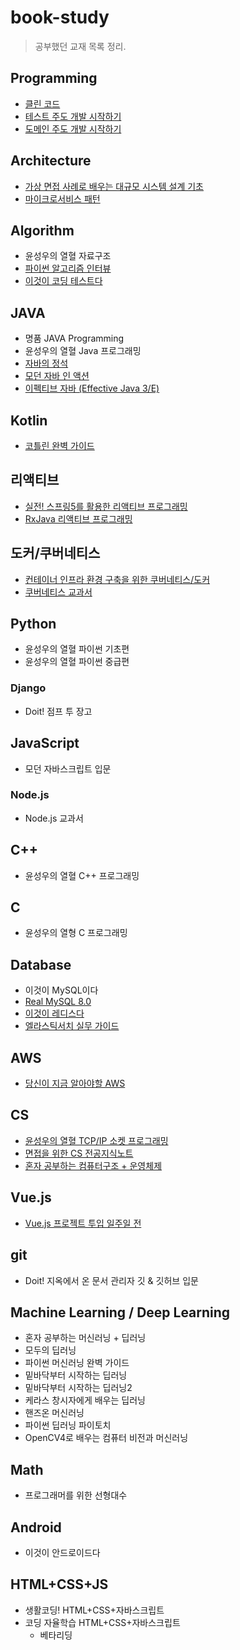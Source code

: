 # book-study

> 공부했던 교재 목록 정리.

## Programming

- [클린 코드](./books/클린_코드/README.md)
- [테스트 주도 개발 시작하기](./books/테스트_주도_개발_시작하기/README.md)
- [도메인 주도 개발 시작하기](./books/도메인_주도_개발_시작하기/README.md)

## Architecture

- [가상 면접 사례로 배우는 대규모 시스템 설계 기초](books/가상%20면접%20사례로%20배우는%20대규모%20시스템%20설계%20기초/README.md)
- [마이크로서비스 패턴](books/마이크로서비스%20패턴/README.md)

## Algorithm

- 윤성우의 열혈 자료구조
- [파이썬 알고리즘 인터뷰](https://github.com/Cho-D-YoungRae/AlgorithmStudy/tree/main/leetcode)
- [이것이 코딩 테스트다](./books/이것이_코딩_테스트다/README.md)

## JAVA

- 명품 JAVA Programming
- 윤성우의 열혈 Java 프로그래밍
- [자바의 정석](./books/자바의_정석/README.md)
- [모던 자바 인 액션](./books/모던_자바_인_액션/README.md)
- [이펙티브 자바 (Effective Java 3/E)](./books/이펙티브_자바_3E/README.md)

## Kotlin

- [코틀린 완벽 가이드](./books/%EC%BD%94%ED%8B%80%EB%A6%B0_%EC%99%84%EB%B2%BD_%EA%B0%80%EC%9D%B4%EB%93%9C/README.md)

## 리액티브

- [실전! 스프링5를 활용한 리액티브 프로그래밍](./books/실전_스프링5를_활용한_리액티브_프로그래밍/README.md)
- [RxJava 리액티브 프로그래밍](./books/RxJava_리액티브_프로그래밍/README.md)

## 도커/쿠버네티스

- [컨테이너 인프라 환경 구축을 위한 쿠버네티스/도커](./books/%EC%BB%A8%ED%85%8C%EC%9D%B4%EB%84%88_%EC%9D%B8%ED%94%84%EB%9D%BC_%ED%99%98%EA%B2%BD_%EA%B5%AC%EC%B6%95%EC%9D%84_%EC%9C%84%ED%95%9C_%EC%BF%A0%EB%B2%84%EB%84%A4%ED%8B%B0%EC%8A%A4_%EB%8F%84%EC%BB%A4/README.md)
- [쿠버네티스 교과서](./books/쿠버네티스_교과서/README.md)

## Python

- 윤성우의 열혈 파이썬 기초편
- 윤성우의 열혈 파이썬 중급편

### Django

- Doit! 점프 투 장고

## JavaScript

- 모던 자바스크립트 입문

### Node.js

- Node.js 교과서

## C++

- 윤성우의 열혈 C++ 프로그래밍

## C

- 윤성우의 열형 C 프로그래밍

## Database

- 이것이 MySQL이다
- [Real MySQL 8.0](./books/Real_MySQL/README.md)
- [이것이 레디스다](./books/%EC%9D%B4%EA%B2%83%EC%9D%B4_%EB%A0%88%EB%94%94%EC%8A%A4%EB%8B%A4/README.md)
- [엘라스틱서치 실무 가이드](./books/엘라스틱서치_실무_가이드/README.md)

## AWS

- [당신이 지금 알아야할 AWS](./books/당신이_지금_알아야할_AWS/README.md)

## CS

- [윤성우의 열혈 TCP/IP 소켓 프로그래밍](./books/윤성우의_열혈_TCPIP_소켓_프로그래밍/README.md)
- [면접을 위한 CS 전공지식노트](./books/면접을_위한_CS_전공지식노트/README.md)
- [혼자 공부하는 컴퓨터구조 + 운영체제](./books/혼자_공부하는_컴퓨터구조_운영체제/README.md)

## Vue.js

- [Vue.js 프로젝트 투입 일주일 전](books/Vue_js_%ED%94%84%EB%A1%9C%EC%A0%9D%ED%8A%B8_%ED%88%AC%EC%9E%85_%EC%9D%BC%EC%A3%BC%EC%9D%BC_%EC%A0%84/)

## git

- Doit! 지옥에서 온 문서 관리자 깃 & 깃허브 입문

## Machine Learning / Deep Learning

- 혼자 공부하는 머신러닝 + 딥러닝
- 모두의 딥러닝
- 파이썬 머신러닝 완벽 가이드
- 밑바닥부터 시작하는 딥러닝
- 밑바닥부터 시작하는 딥러닝2
- 케라스 창시자에게 배우는 딥러닝
- 핸즈온 머신러닝
- 파이썬 딥러닝 파이토치
- OpenCV4로 배우는 컴퓨터 비전과 머신러닝

## Math

- 프로그래머를 위한 선형대수

## Android

- 이것이 안드로이드다

## HTML+CSS+JS

- 생활코딩! HTML+CSS+자바스크립트
- 코딩 자율학습 HTML+CSS+자바스크립트
  - 베타리딩
